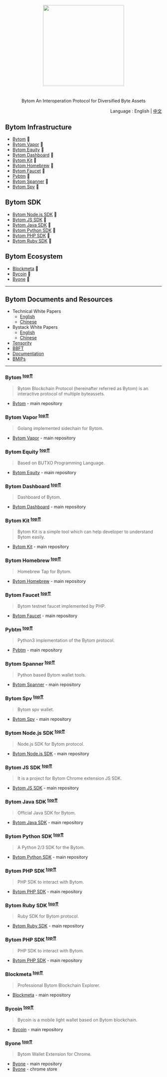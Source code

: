 <p align="center">
  <img
    src="https://ae01.alicdn.com/kf/HTB1F_H5XGL7gK0jSZFB760ZZpXaf.png"
    width="260px"
  >
</p>
<h1 align="center"></h1>
<p align="center">
  Bytom An Interoperation Protocol for Diversified Byte Assets
</p>

<div align="right"> Language : English
 | <a title="Chinese" href="/zh-CN/README.md"> 中文 </a>
</div>

## Bytom Infrastructure

- [Bytom](#Bytom) :deciduous_tree:
- [Bytom Vapor](#Vapor) :seedling:
- [Bytom Equity](#Equity) :seedling:
- [Bytom Dashboard](#Bytom-Dashboard) :deciduous_tree:
- [Bytom Kit](#Bytom-Kit) :seedling:
- [Bytom Homebrew](#Bytom-Homebrew) :seedling:
- [Bytom Faucet](#Bytom-Faucet) :deciduous_tree:
- [Pybtm](#Pybtm) :seedling:
- [Bytom Spanner](#Bytom-Spanner) :seedling:
- [Bytom Spv](#Bytom-Spv) :seedling:

## Bytom SDK

- [Bytom Node.js SDK](#Bytom-node-sdk) :deciduous_tree:
- [Bytom JS SDK](#Bytom-js-sdk) :deciduous_tree:
- [Bytom Java SDK](#Bytom-java-sdk) :deciduous_tree:
- [Bytom Python SDK](#Bytom-python-sdk) :seedling:
- [Bytom PHP SDK](#Bytom-php-sdk) :seedling:
- [Bytom Ruby SDK](#Bytom-ruby-sdk) :seedling:

## Bytom Ecosystem

- [Blockmeta](#Blockmeta) :deciduous_tree:
- [Bycoin](#Bycoin) :seedling:
- [Byone](#Byone) :seedling:

---

## Bytom Documents and Resources

- Technical White Papers
    - [English](/en-US/blob/master/Bytom-Technical-White-Paper-EN.pdf)
    - [Chinese](/zh-CN/blob/master/Bytom-Technical-White-Paper-ZH.pdf)
- Bystack White Papers
    - [English](/en-US/blob/master/Bystack-White-Paper-EN.pdf)
    - [Chinese](/zh-CN/blob/master/Bystack-White-Paper-ZH.pdf)
- [Tensority](/en-US/Tensority-v1.2.pdf)
- [BBFT](/en-US/blob/master/BBFT.pdf)
- [Documentation](https://docs.bytom.io/en-us/docs/01_bytom.html)
- [BMIPs](https://github.com/Bytom/bmips)

---

### <a name="Bytom"></a>Bytom <sup>[top⇈](#Bytom-infrastructure)</sup>
> Bytom Blockchain Protocol (hereinafter referred as Bytom) is an interactive protocol of multiple byteassets.
- [Bytom](https://github.com/Bytom/bytom) - main repository

### <a name="Vapor"></a>Bytom Vapor <sup>[top⇈](#Bytom-infrastructure)</sup>
> Golang implemented sidechain for Bytom.
- [Bytom Vapor](https://github.com/Bytom/vapor) - main repository

### <a name="Equity"></a>Bytom Equity <sup>[top⇈](#Bytom-infrastructure)</sup>
> Based on BUTXO Programming Language.
- [Bytom Equity](https://github.com/Bytom/equity) - main repository

### <a name="Bytom-Dashboard"></a>Bytom Dashboard <sup>[top⇈](#Bytom-infrastructure)</sup>
> Dashboard of Bytom.
- [Bytom Dashboard](https://github.com/Bytom/bytom-dashboard) - main repository

### <a name="Bytom-Kit"></a>Bytom Kit <sup>[top⇈](#Bytom-infrastructure)</sup>
> Bytom Kit is a simple tool which can help developer to understand Bytom easily.
- [Bytom Kit](https://github.com/Bytom/bytom-kit) - main repository

### <a name="Bytom-Homebrew"></a>Bytom Homebrew <sup>[top⇈](#Bytom-infrastructure)</sup>
> Homebrew Tap for Bytom.
- [Bytom Homebrew](https://github.com/Bytom/homebrew-bytom) - main repository

### <a name="Bytom-Faucet"></a>Bytom Faucet <sup>[top⇈](#Bytom-infrastructure)</sup>
> Bytom testnet faucet implemented by PHP.
- [Bytom Faucet](https://github.com/Bytom/faucet) - main repository

### <a name="Pybtm"></a>Pybtm <sup>[top⇈](#Bytom-infrastructure)</sup>
> Python3 implementation of the Bytom protocol.
- [Pybtm](https://github.com/Bytom/pybtm) - main repository

### <a name="Bytom-Spanner"></a>Bytom Spanner <sup>[top⇈](#Bytom-infrastructure)</sup>
> Python based Bytom wallet tools.
- [Bytom Spanner](https://github.com/Bytom/bytom-spanner) - main repository

### <a name="Bytom-Spv"></a>Bytom Spv <sup>[top⇈](#Bytom-infrastructure)</sup>
> Bytom spv wallet.
- [Bytom Spv](https://github.com/Bytom/bytom-spv) - main repository

### <a name="Bytom-node-sdk"></a>Bytom Node.js SDK <sup>[top⇈](#Bytom-infrastructure)</sup>
> Node.js SDK for Bytom protocol.
- [Bytom Node.js SDK](https://github.com/Bytom/bytom-node-sdk) - main repository

### <a name="Bytom-js-sdk"></a>Bytom JS SDK <sup>[top⇈](#Bytom-infrastructure)</sup>
> It is a project for Bytom Chrome extension JS SDK.
- [Bytom JS SDK](https://github.com/ontio/Bytom-python-sdk) - main repository

### <a name="Bytom-java-sdk"></a>Bytom Java SDK <sup>[top⇈](#Bytom-infrastructure)</sup>
> Official Java SDK for Bytom.
- [Bytom Java SDK](https://github.com/Bytom/bytom-java-sdk) - main repository

### <a name="Bytom-python-sdk"></a>Bytom Python SDK <sup>[top⇈](#Bytom-infrastructure)</sup>
> A Python 2/3 SDK for the Bytom.
- [Bytom Python SDK](https://github.com/Bytom-Community/python-bytom) - main repository

### <a name="Bytom-php-sdk"></a>Bytom PHP SDK <sup>[top⇈](#Bytom-infrastructure)</sup>
> PHP SDK to interact with Bytom.
- [Bytom PHP SDK](https://github.com/Bytom-Community/bytom-php-sdk) - main repository

### <a name="Bytom-ruby-sdk"></a>Bytom Ruby SDK <sup>[top⇈](#Bytom-infrastructure)</sup>
> Ruby SDK for Bytom protocol.
- [Bytom Ruby SDK](https://github.com/Bytom-Community/Bytom-Ruby-SDK) - main repository

### <a name="Bytom-php-sdk"></a>Bytom PHP SDK <sup>[top⇈](#Bytom-infrastructure)</sup>
> PHP SDK to interact with Bytom.
- [Bytom PHP SDK](https://github.com/Bytom/bytom-java-sdk) - main repository

### <a name="Blockmeta"></a>Blockmeta <sup>[top⇈](#Bytom-infrastructure)</sup>
> Professional Bytom Blockchain Explorer.
- [Blockmeta](https://blockmeta.com/) - main repository

### <a name="Bycoin"></a>Bycoin <sup>[top⇈](#Bytom-infrastructure)</sup>
> Bycoin is a mobile light wallet based on Bytom blockchain.
- [Bycoin](https://bycoin.im/en/) - main repository

### <a name="Byone"></a>Byone <sup>[top⇈](#Bytom-infrastructure)</sup>
> Bytom Wallet Extension for Chrome.
- [Byone](https://github.com/bycoinio/Byone) - main repository
- [Byone](https://chrome.google.com/webstore/detail/byone/nlgbhdfgdhgbiamfdfmbikcdghidoadd) - chrome store
